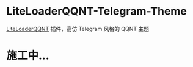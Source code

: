 # LiteLoaderQQNT-Telegram-Theme

[LiteLoaderQQNT](https://github.com/LiteLoaderQQNT/LiteLoaderQQNT) 插件，高仿 Telegram 风格的 QQNT 主题

# 施工中...
